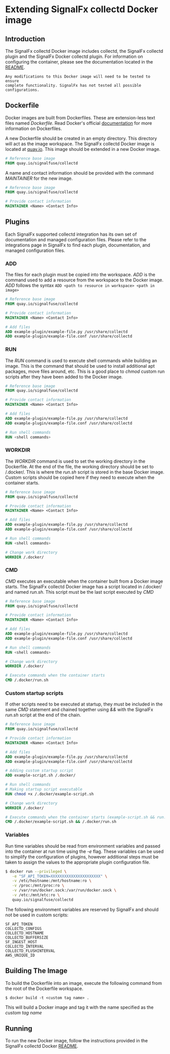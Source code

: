# Extending SignalFx collectd Docker image

## Introduction

The SignalFx collectd Docker image includes collectd, the SignalFx collectd
plugin and the SignalFx Docker collectd plugin. For information on
configuring the container, please see the documentation located in the
[README](../README.md).

```
Any modifications to this Docker image will need to be tested to ensure
complete functionality. SignalFx has not tested all possible configurations.
```

## Dockerfile

Docker images are built from Dockerfiles. These are extension-less text files
named *Dockerfile*. Read Docker's official
[documentation](https://docs.docker.com/engine/reference/builder/) for more
information on Dockerfiles.

A new Dockerfile should be created in an empty directory. This
directory will act as the image workspace. The SignalFx collectd Docker
image is located at [quay.io](https://quay.io/repository/signalfuse/collectd).
This image should be extended in a new Docker image.

```Dockerfile
# Reference base image
FROM quay.io/signalfuse/collectd
```

A name and contact information should be provided with the command *MAINTAINER*
for the new image.

```Dockerfile
# Reference base image
FROM quay.io/signalfuse/collectd

# Provide contact information
MAINTAINER <Name> <Contact Info>
```

## Plugins

Each SignalFx supported collectd integration has its own set of documentation
and managed configuration files. Please refer to the integrations page in
SignalFx to find each plugin, documentation, and managed
configuration files.

### ADD

The files for each plugin must be copied into the workspace. *ADD* is the
command used to add a resource from the workspace to the Docker image. *ADD*
follows the syntax ```ADD <path to resource in workspace> <path in image>```

```Dockerfile
# Reference base image
FROM quay.io/signalfuse/collectd

# Provide contact information
MAINTAINER <Name> <Contact Info>

# Add files
ADD example-plugin/example-file.py /usr/share/collectd
ADD example-plugin/example-file.conf /usr/share/collectd
```

### RUN

The *RUN* command is used to execute shell commands while building an image.
This is the command that should be used to install additional apt packages,
move files around, etc.  This is a good place to *chmod* custom run scripts
after they have been added to the Docker image.

```Dockerfile
# Reference base image
FROM quay.io/signalfuse/collectd

# Provide contact information
MAINTAINER <Name> <Contact Info>

# Add files
ADD example-plugin/example-file.py /usr/share/collectd
ADD example-plugin/example-file.conf /usr/share/collectd

# Run shell commands
RUN <shell commands>
```

### WORKDIR

The *WORKDIR* command is used to set the working directory in the Dockerfile.
At the end of the file, the working directory should be set to /.docker/.
This is where the *run.sh* script is stored in the base Docker image. Custom
scripts should be copied here if they need to execute when the container
starts.

```Dockerfile
# Reference base image
FROM quay.io/signalfuse/collectd

# Provide contact information
MAINTAINER <Name> <Contact Info>

# Add files
ADD example-plugin/example-file.py /usr/share/collectd
ADD example-plugin/example-file.conf /usr/share/collectd

# Run shell commands
RUN <shell commands>

# Change work directory
WORKDIR /.docker/
```

### CMD

*CMD* executes an executable when the container built from a Docker image
starts. The SignalFx collectd Docker image has a script located in
/.docker/ and named *run.sh*. This script must be the last script executed by
*CMD*

```Dockerfile
# Reference base image
FROM quay.io/signalfuse/collectd

# Provide contact information
MAINTAINER <Name> <Contact Info>

# Add files
ADD example-plugin/example-file.py /usr/share/collectd
ADD example-plugin/example-file.conf /usr/share/collectd

# Run shell commands
RUN <shell commands>

# Change work directory
WORKDIR /.docker/

# Execute commands when the container starts
CMD /.docker/run.sh
```

### Custom startup scripts

If other scripts need to be executed at startup, they must be included in the
same *CMD* statement and chained together using *&&* with the SignalFx *run.sh*
script at the end of the chain.

```Dockerfile
# Reference base image
FROM quay.io/signalfuse/collectd

# Provide contact information
MAINTAINER <Name> <Contact Info>

# Add files
ADD example-plugin/example-file.py /usr/share/collectd
ADD example-plugin/example-file.conf /usr/share/collectd

# Adding custom startup script
ADD example-script.sh /.docker/

# Run shell commands
# Making startup script executable
RUN chmod +x /.docker/example-script.sh

# Change work directory
WORKDIR /.docker/

# Execute commands when the container starts (example-script.sh && run.sh)
CMD /.docker/example-script.sh && /.docker/run.sh
```

### Variables

Run time variables should be read from environment variables and passed into
the container at run time using the *-e* flag.  These variables can be used to
simplify the configuration of plugins, however additional steps must be taken
to assign the values to the appropriate plugin configuration file.

```BASH
$ docker run --privileged \
   -e "SF_API_TOKEN=XXXXXXXXXXXXXXXXXXXXXX" \
   -v /etc/hostname:/mnt/hostname:ro \
   -v /proc:/mnt/proc:ro \
   -v /var/run/docker.sock:/var/run/docker.sock \
   -v /etc:/mnt/etc:ro \
   quay.io/signalfuse/collectd
```

The following environment variables are reserved by SignalFx and should not be
used in custom scripts:

```
SF_API_TOKEN
COLLECTD_CONFIGS
COLLECTD_HOSTNAME
COLLECTD_BUFFERSIZE
SF_INGEST_HOST
COLLECTD_INTERVAL
COLLECTD_FLUSHINTERVAL
AWS_UNIQUE_ID
```

## Building The Image

To build the Dockerfile into an image, execute the following command from the
root of the Dockerfile workspace.

```
$ docker build -t <custom tag name> .
```

This will build a Docker image and tag it with the name specified as the
*custom tag name*

## Running

To run the new Docker image, follow the instructions provided in the SignalFx
collectd Docker [README](../README.md).
